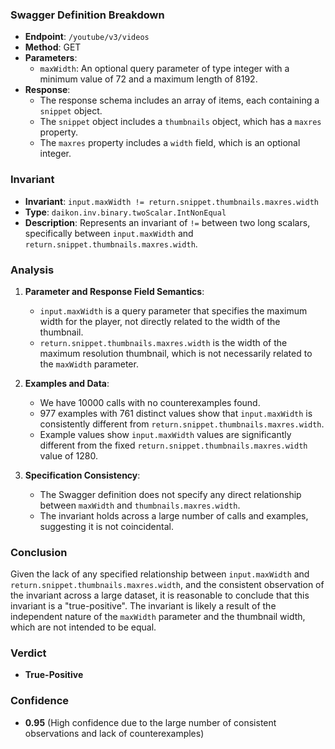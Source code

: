 ### Swagger Definition Breakdown

- **Endpoint**: `/youtube/v3/videos`
- **Method**: GET
- **Parameters**:
  - `maxWidth`: An optional query parameter of type integer with a minimum value of 72 and a maximum length of 8192.
- **Response**:
  - The response schema includes an array of items, each containing a `snippet` object.
  - The `snippet` object includes a `thumbnails` object, which has a `maxres` property.
  - The `maxres` property includes a `width` field, which is an optional integer.

### Invariant

- **Invariant**: `input.maxWidth != return.snippet.thumbnails.maxres.width`
- **Type**: `daikon.inv.binary.twoScalar.IntNonEqual`
- **Description**: Represents an invariant of `!=` between two long scalars, specifically between `input.maxWidth` and `return.snippet.thumbnails.maxres.width`.

### Analysis

1. **Parameter and Response Field Semantics**:
   - `input.maxWidth` is a query parameter that specifies the maximum width for the player, not directly related to the width of the thumbnail.
   - `return.snippet.thumbnails.maxres.width` is the width of the maximum resolution thumbnail, which is not necessarily related to the `maxWidth` parameter.

2. **Examples and Data**:
   - We have 10000 calls with no counterexamples found.
   - 977 examples with 761 distinct values show that `input.maxWidth` is consistently different from `return.snippet.thumbnails.maxres.width`.
   - Example values show `input.maxWidth` values are significantly different from the fixed `return.snippet.thumbnails.maxres.width` value of 1280.

3. **Specification Consistency**:
   - The Swagger definition does not specify any direct relationship between `maxWidth` and `thumbnails.maxres.width`.
   - The invariant holds across a large number of calls and examples, suggesting it is not coincidental.

### Conclusion

Given the lack of any specified relationship between `input.maxWidth` and `return.snippet.thumbnails.maxres.width`, and the consistent observation of the invariant across a large dataset, it is reasonable to conclude that this invariant is a "true-positive". The invariant is likely a result of the independent nature of the `maxWidth` parameter and the thumbnail width, which are not intended to be equal.

### Verdict
- **True-Positive**

### Confidence
- **0.95** (High confidence due to the large number of consistent observations and lack of counterexamples)
